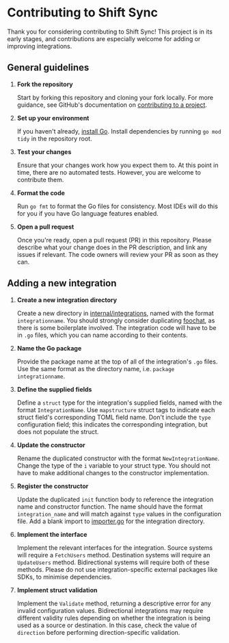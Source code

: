 # Contributing to Shift Sync

Thank you for considering contributing to Shift Sync!
This project is in its early stages, and contributions are especially welcome for adding or improving integrations.

## General guidelines

1. **Fork the repository**

    Start by forking this repository and cloning your fork locally.
    For more guidance, see GitHub's documentation on [contributing to a project](https://docs.github.com/en/get-started/exploring-projects-on-github/contributing-to-a-project).

1. **Set up your environment**

    If you haven't already, [install Go](https://go.dev/dl/).
    Install dependencies by running `go mod tidy` in the repository root.

1. **Test your changes**

    Ensure that your changes work how you expect them to.
    At this point in time, there are no automated tests.
    However, you are welcome to contribute them.

1. **Format the code**

    Run `go fmt` to format the Go files for consistency.
    Most IDEs will do this for you if you have Go language features enabled.

1. **Open a pull request**
   
   Once you're ready, open a pull request (PR) in this repository.
   Please describe what your change does in the PR description, and link any issues if relevant.
   The code owners will review your PR as soon as they can.

## Adding a new integration

1. **Create a new integration directory**

    Create a new directory in [internal/integrations](./internal/integrations/), named with the format `integrationname`.
    You should strongly consider duplicating [foochat](./internal/integrations/foochat/), as there is some boilerplate involved.
    The integration code will have to be in `.go` files, which you can name according to their contents.

1. **Name the Go package**

    Provide the package name at the top of all of the integration's `.go` files.
    Use the same format as the directory name, i.e. `package integrationname`.

1. **Define the supplied fields**

    Define a `struct` type for the integration's supplied fields, named with the format `IntegrationName`.
    Use `mapstructure` struct tags to indicate each struct field's corresponding TOML field name.
    Don't include the `type` configuration field; this indicates the corresponding integration, but does not populate the struct.

1. **Update the constructor**

    Rename the duplicated constructor with the format `NewIntegrationName`.
    Change the type of the `i` variable to your struct type.
    You should not have to make additional changes to the constructor implementation.

1. **Register the constructor**

    Update the duplicated `init` function body to reference the integration name and constructor function.
    The name should have the format `integration_name` and will match against `type` values in the configuration file.
    Add a blank import to [importer.go](./internal/integrations/importer.go) for the integration directory.

1. **Implement the interface**

    Implement the relevant interfaces for the integration.
    Source systems will require a `FetchUsers` method.
    Destination systems will require an `UpdateUsers` method.
    Bidirectional systems will require both of these methods.
    Please do not use integration-specific external packages like SDKs, to minimise dependencies.

1. **Implement struct validation**

    Implement the `Validate` method, returning a descriptive error for any invalid configuration values.
    Bidirectional integrations may require different validity rules depending on whether the integration is being used as a source or destination.
    In this case, check the value of `direction` before performing direction-specific validation.
